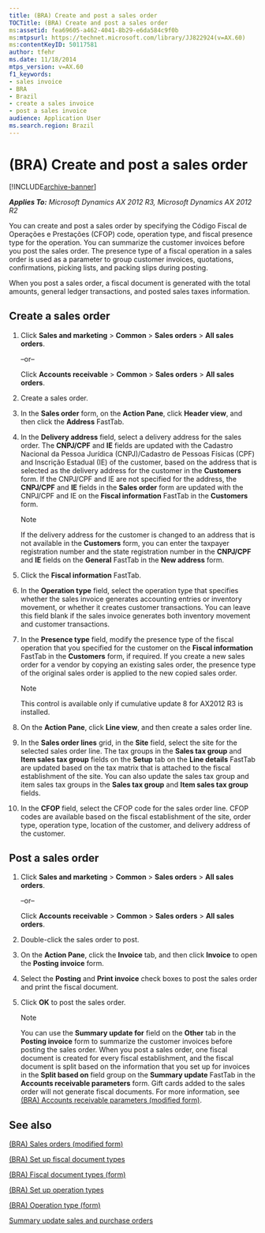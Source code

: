 ```yaml
---
title: (BRA) Create and post a sales order
TOCTitle: (BRA) Create and post a sales order
ms:assetid: fea69605-a462-4041-8b29-e6da584c9f0b
ms:mtpsurl: https://technet.microsoft.com/library/JJ822924(v=AX.60)
ms:contentKeyID: 50117581
author: tfehr
ms.date: 11/18/2014
mtps_version: v=AX.60
f1_keywords:
- sales invoice
- BRA
- Brazil
- create a sales invoice
- post a sales invoice
audience: Application User
ms.search.region: Brazil
---
```


# (BRA) Create and post a sales order 


[!INCLUDE[archive-banner](includes/archive-banner.md)]


_**Applies To:** Microsoft Dynamics AX 2012 R3, Microsoft Dynamics AX 2012 R2_

You can create and post a sales order by specifying the Código Fiscal de Operações e Prestações (CFOP) code, operation type, and fiscal presence type for the operation. You can summarize the customer invoices before you post the sales order. The presence type of a fiscal operation in a sales order is used as a parameter to group customer invoices, quotations, confirmations, picking lists, and packing slips during posting.

When you post a sales order, a fiscal document is generated with the total amounts, general ledger transactions, and posted sales taxes information.

## Create a sales order

1.  Click **Sales and marketing** \> **Common** \> **Sales orders** \> **All sales orders**.
    
    –or–
    
    Click **Accounts receivable** \> **Common** \> **Sales orders** \> **All sales orders**.

2.  Create a sales order.

3.  In the **Sales order** form, on the **Action Pane**, click **Header view**, and then click the **Address** FastTab.

4.  In the **Delivery address** field, select a delivery address for the sales order. The **CNPJ/CPF** and **IE** fields are updated with the Cadastro Nacional da Pessoa Jurídica (CNPJ)/Cadastro de Pessoas Físicas (CPF) and Inscrição Estadual (IE) of the customer, based on the address that is selected as the delivery address for the customer in the **Customers** form. If the CNPJ/CPF and IE are not specified for the address, the **CNPJ/CPF** and **IE** fields in the **Sales order** form are updated with the CNPJ/CPF and IE on the **Fiscal information** FastTab in the **Customers** form.
    

    > [!NOTE]
    > <P>If the delivery address for the customer is changed to an address that is not available in the <STRONG>Customers</STRONG> form, you can enter the taxpayer registration number and the state registration number in the <STRONG>CNPJ/CPF</STRONG> and <STRONG>IE</STRONG> fields on the <STRONG>General</STRONG> FastTab in the <STRONG>New address</STRONG> form.</P>



5.  Click the **Fiscal information** FastTab.

6.  In the **Operation type** field, select the operation type that specifies whether the sales invoice generates accounting entries or inventory movement, or whether it creates customer transactions. You can leave this field blank if the sales invoice generates both inventory movement and customer transactions.

7.  In the **Presence type** field, modify the presence type of the fiscal operation that you specified for the customer on the **Fiscal information** FastTab in the **Customers** form, if required. If you create a new sales order for a vendor by copying an existing sales order, the presence type of the original sales order is applied to the new copied sales order.
    

    > [!NOTE]
    > <P>This control is available only if cumulative update 8 for AX2012 R3 is installed.</P>



8.  On the **Action Pane**, click **Line view**, and then create a sales order line.

9.  In the **Sales order lines** grid, in the **Site** field, select the site for the selected sales order line. The tax groups in the **Sales tax group** and **Item sales tax group** fields on the **Setup** tab on the **Line details** FastTab are updated based on the tax matrix that is attached to the fiscal establishment of the site. You can also update the sales tax group and item sales tax groups in the **Sales tax group** and **Item sales tax group** fields.

10. In the **CFOP** field, select the CFOP code for the sales order line. CFOP codes are available based on the fiscal establishment of the site, order type, operation type, location of the customer, and delivery address of the customer.

## Post a sales order

1.  Click **Sales and marketing** \> **Common** \> **Sales orders** \> **All sales orders**.
    
    –or–
    
    Click **Accounts receivable** \> **Common** \> **Sales orders** \> **All sales orders**.

2.  Double-click the sales order to post.

3.  On the **Action Pane**, click the **Invoice** tab, and then click **Invoice** to open the **Posting invoice** form.

4.  Select the **Posting** and **Print invoice** check boxes to post the sales order and print the fiscal document.

5.  Click **OK** to post the sales order.
    

    > [!NOTE]
    > <P>You can use the <STRONG>Summary update for</STRONG> field on the <STRONG>Other</STRONG> tab in the <STRONG>Posting invoice</STRONG> form to summarize the customer invoices before posting the sales order. When you post a sales order, one fiscal document is created for every fiscal establishment, and the fiscal document is split based on the information that you set up for invoices in the <STRONG>Split based on</STRONG> field group on the <STRONG>Summary update</STRONG> FastTab in the <STRONG>Accounts receivable parameters</STRONG> form. Gift cards added to the sales order will not generate fiscal documents. For more information, see <A href="https://technet.microsoft.com/library/jj863738(v=ax.60)">(BRA) Accounts receivable parameters (modified form)</A>.</P>



## See also

[(BRA) Sales orders (modified form)](https://technet.microsoft.com/library/jj911252\(v=ax.60\))

[(BRA) Set up fiscal document types](bra-set-up-fiscal-document-types.md)

[(BRA) Fiscal document types (form)](https://technet.microsoft.com/library/jj710551\(v=ax.60\))

[(BRA) Set up operation types](bra-set-up-operation-types.md)

[(BRA) Operation type (form)](https://technet.microsoft.com/library/jj822922\(v=ax.60\))

[Summary update sales and purchase orders](https://technet.microsoft.com/library/aa553732\(v=ax.60\))

  


